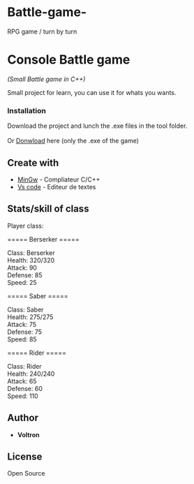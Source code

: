 # Battle-game-
RPG game / turn by turn 

# Console Battle game
_(Small Battle game in C++)_

Small project for learn, you can use it for whats you wants.

### Installation

Download the project and lunch the .exe files in the tool folder. <br>  
Or [Donwload](https://www.mediafire.com/file/t9n0eiq7uxhn2lk/game.exe/file) here (only the .exe of the game) 

## Create with

* [MinGw](https://www.mingw-w64.org) - Compliateur C/C++
* [Vs code](https://code.visualstudio.com) - Editeur de textes


## Stats/skill of class

Player class:

===== Berserker ===== <br>

Class: Berserker <br>
Health: 320/320 <br>
Attack: 90 <br>
Defense: 85 <br>
Speed: 25 <br>

===== Saber ===== <br>

Class: Saber <br> 
Health: 275/275 <br>
Attack: 75 <br> 
Defense: 75 <br>
Speed: 85 <br>

===== Rider ===== <br>

Class: Rider <br>
Health: 240/240 <br>
Attack: 65 <br>
Defense: 60 <br>
Speed: 110 <br>

## Author
* **Voltron** 

## License

Open Source
